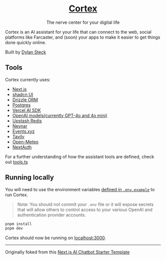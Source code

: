 <a href="https://withcortex.com">
  <h1 align="center">Cortex</h1>
</a>

<p align="center">
  The nerve center for your digital life
</p>

Cortex is an AI assistant for your life that can connect to the web, social platforms like Farcaster, and (soon) your apps to make it easier to get things done quickly online.

Built by [Dylan Steck](https://dylansteck.com)

## Tools
Cortex currently uses:
- [Next.js](https://nextjs.org)
- [shadcn UI](https://ui.shadcn.com)
- [Drizzle ORM](https://orm.drizzle.team)
- [Postgres](https://www.postgresql.org)
- [Vercel AI SDK](https://sdk.vercel.ai)
- [OpenAI models(currently GPT-4o and 4o mini)](https://platform.openai.com/docs/concepts)
- [Upstash Redis](https://upstash.com)
- [Neynar](https://neynar.com)
- [Events.xyz](https://events.xyz)
- [Tavily](https://tavily.com)
- [Open-Meteo](https://open-meteo.com)
- [NextAuth](https://next-auth.js.org)

For a further understanding of how the assistant tools are defined, check out [tools.ts](/lib/tools.ts)

## Running locally

You will need to use the environment variables [defined in `.env.example`](.env.example) to run Cortex.

> Note: You should not commit your `.env` file or it will expose secrets that will allow others to control access to your various OpenAI and authentication provider accounts.

```bash
pnpm install
pnpm dev
```

Cortex should now be running on [localhost:3000](http://localhost:3000/).


---
<p>Originally foked from this <a href="https://github.com/vercel/ai-chatbot">Next.js AI Chatbot Starter Template</a></p>